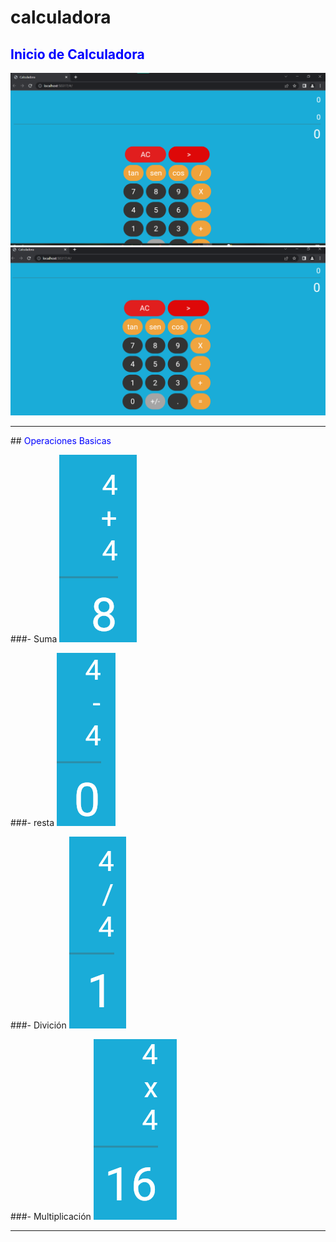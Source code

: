 # calculadora


## <span style="color:blue">Inicio de Calculadora</span>
![calculadoras](https://github.com/Andineitor/flutter-calculadora/blob/main/storage/uno.png)
![calculadora](https://github.com/Andineitor/flutter-calculadora/blob/main/storage/dos.png)
<br>
<hr>
## <span style="color:blue">Operaciones Basicas</span>

###- Suma
![calculadora](https://github.com/Andineitor/flutter-calculadora/blob/main/storage/suma.png)


###- resta
![calculadora](https://github.com/Andineitor/flutter-calculadora/blob/main/storage/resta.png)


###- Divición
![calculadora](https://github.com/Andineitor/flutter-calculadora/blob/main/storage/div.png)


###- Multiplicación
![calculadora](https://github.com/Andineitor/flutter-calculadora/blob/main/storage/multi.png)
<br>
<hr>